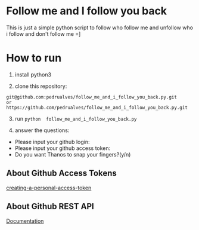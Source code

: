 # Follow me and I follow you back

This is just a simple python script to follow who follow me and unfollow who i follow and don't follow me =]

# How to run

1. install python3

2. clone this repository: 
```
git@github.com:pedrualves/follow_me_and_i_follow_you_back.py.git
or
https://github.com/pedrualves/follow_me_and_i_follow_you_back.py.git
```

3. run ```python  follow_me_and_i_follow_you_back.py```

4. answer the questions:
- Please input your github login:
- Please input your github access token:
- Do you want Thanos to snap your fingers?(y/n)

## About Github Access Tokens

[creating-a-personal-access-token](https://docs.github.com/en/github/authenticating-to-github/creating-a-personal-access-token)

## About Github REST API

[Documentation](https://docs.github.com/en/rest)
